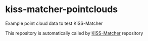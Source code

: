 # kiss-matcher-pointclouds

Example point cloud data to test KISS-Matcher

This repository is automatically called by [KISS-Matcher](https://github.com/MIT-SPARK/KISS-Matcher) repository
